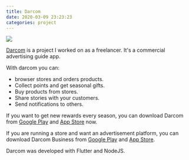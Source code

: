 ```yaml
---
title: Darcom
date: 2020-03-09 23:23:23
categories: project
---
```


![](https://cdn.jsdelivr.net/gh/abozanona/me.abozanona/images/projects/darcom/darcom-home.png)

[Darcom](https://play.google.com/store/apps/details?id=com.darcom.darcom) is a project I worked on as a freelancer. It's a commercial advertising guide app. <!--more-->

With darcom you can:

 - browser stores and orders products.
 - Collect points and get seasonal gifts.
 - Buy products from stores.
 - Share stories with your customers.
 - Send notifications to others.

If you want to get new rewards every season, you can download Darcom from [Google Play](https://play.google.com/store/apps/details?id=com.darcom.darcom) and [App Store](https://apps.apple.com/us/app/darcom/id1537964524) now.

If you are running a store and want an advertisement platform, you can download Darcom Business from [Google Play](https://play.google.com/store/apps/details?id=com.darcom.business) and [App Store](https://apps.apple.com/us/app/darcom-business/id1540459395).

Darcom was developed with Flutter and NodeJS.